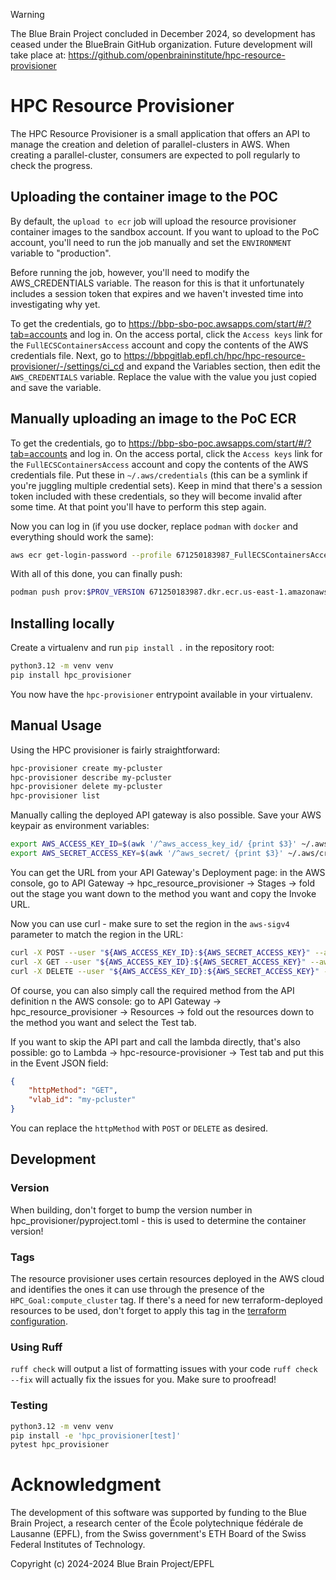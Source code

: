 > [!WARNING]
> The Blue Brain Project concluded in December 2024, so development has ceased under the BlueBrain GitHub organization.
> Future development will take place at: https://github.com/openbraininstitute/hpc-resource-provisioner

# HPC Resource Provisioner

The HPC Resource Provisioner is a small application that offers an API to manage the creation and deletion of parallel-clusters in AWS. When creating a parallel-cluster, consumers are expected to poll regularly to check the progress.

## Uploading the container image to the POC

By default, the `upload to ecr` job will upload the resource provisioner container images to the sandbox account. If you want to upload to the PoC account, you'll need to run the job manually and set the `ENVIRONMENT` variable to "production".

Before running the job, however, you'll need to modify the AWS_CREDENTIALS variable. The reason for this is that it unfortunately includes a session token that expires and we haven't invested time into investigating why yet.

To get the credentials, go to https://bbp-sbo-poc.awsapps.com/start/#/?tab=accounts and log in. On the access portal, click the `Access keys` link for the `FullECSContainersAccess` account and copy the contents of the AWS credentials file.
Next, go to https://bbpgitlab.epfl.ch/hpc/hpc-resource-provisioner/-/settings/ci_cd and expand the Variables section, then edit the `AWS_CREDENTIALS` variable. Replace the value with the value you just copied and save the variable.

## Manually uploading an image to the PoC ECR

To get the credentials, go to https://bbp-sbo-poc.awsapps.com/start/#/?tab=accounts and log in. On the access portal, click the `Access keys` link for the `FullECSContainersAccess` account and copy the contents of the AWS credentials file. Put these in `~/.aws/credentials` (this can be a symlink if you're juggling multiple credential sets).
Keep in mind that there's a session token included with these credentials, so they will become invalid after some time. At that point you'll have to perform this step again.

Now you can log in (if you use docker, replace `podman` with `docker` and everything should work the same):

```bash
aws ecr get-login-password --profile 671250183987_FullECSContainersAccess --region us-east-1 | podman login --username AWS --password-stdin 671250183987.dkr.ecr.us-east-1.amazonaws.com
```

With all of this done, you can finally push:

```bash
podman push prov:$PROV_VERSION 671250183987.dkr.ecr.us-east-1.amazonaws.com/hpc-resource-provisioner:latest
```

## Installing locally

Create a virtualenv and run `pip install .` in the repository root:

```bash
python3.12 -m venv venv
pip install hpc_provisioner
```

You now have the `hpc-provisioner` entrypoint available in your virtualenv.


## Manual Usage

Using the HPC provisioner is fairly straightforward:

```bash
hpc-provisioner create my-pcluster
hpc-provisioner describe my-pcluster
hpc-provisioner delete my-pcluster
hpc-provisioner list
```

Manually calling the deployed API gateway is also possible. Save your AWS keypair as environment variables:

```bash
export AWS_ACCESS_KEY_ID=$(awk '/^aws_access_key_id/ {print $3}' ~/.aws/credentials)
export AWS_SECRET_ACCESS_KEY=$(awk '/^aws_secret/ {print $3}' ~/.aws/credentials)
```

You can get the URL from your API Gateway's Deployment page: in the AWS console, go to API Gateway -> hpc_resource_provisioner -> Stages -> fold out the stage you want down to the method you want and copy the Invoke URL.

Now you can use curl - make sure to set the region in the `aws-sigv4` parameter to match the region in the URL:

```bash
curl -X POST --user "${AWS_ACCESS_KEY_ID}:${AWS_SECRET_ACCESS_KEY}" --aws-sigv4 "aws:amz:us-east-1:execute-api" https://l1k1iw8me4.execute-api.us-east-1.amazonaws.com/production/hpc-provisioner/pcluster\?vlab_id\=my-pcluster
curl -X GET --user "${AWS_ACCESS_KEY_ID}:${AWS_SECRET_ACCESS_KEY}" --aws-sigv4 "aws:amz:us-east-1:execute-api" https://l1k1iw8me4.execute-api.us-east-1.amazonaws.com/production/hpc-provisioner/pcluster\?vlab_id\=my-pcluster
curl -X DELETE --user "${AWS_ACCESS_KEY_ID}:${AWS_SECRET_ACCESS_KEY}" --aws-sigv4 "aws:amz:us-east-1:execute-api" https://l1k1iw8me4.execute-api.us-east-1.amazonaws.com/production/hpc-provisioner/pcluster\?vlab_id\=my-pcluster
```

Of course, you can also simply call the required method from the API definition n the AWS console: go to API Gateway -> hpc_resource_provisioner -> Resources -> fold out the resources down to the method you want and select the Test tab.

If you want to skip the API part and call the lambda directly, that's also possible: go to Lambda -> hpc-resource-provisioner -> Test tab and put this in the Event JSON field:

```json
{
    "httpMethod": "GET",
    "vlab_id": "my-pcluster"
}
```

You can replace the `httpMethod` with `POST` or `DELETE` as desired.

## Development

### Version

When building, don't forget to bump the version number in hpc_provisioner/pyproject.toml - this is used to determine the container version!

### Tags

The resource provisioner uses certain resources deployed in the AWS cloud and identifies the ones it can use through the presence of the `HPC_Goal:compute_cluster` tag. If there's a need for new terraform-deployed resources to be used, don't forget to apply this tag in the [terraform configuration](https://bbpgitlab.epfl.ch/hpc/hpc-resource-provisioner/).

### Using Ruff

`ruff check` will output a list of formatting issues with your code
`ruff check --fix` will actually fix the issues for you. Make sure to proofread!

### Testing

```bash
python3.12 -m venv venv
pip install -e 'hpc_provisioner[test]'
pytest hpc_provisioner
```
# Acknowledgment

The development of this software was supported by funding to the Blue Brain Project,
a research center of the École polytechnique fédérale de Lausanne (EPFL),
from the Swiss government's ETH Board of the Swiss Federal Institutes of Technology.

Copyright (c) 2024-2024 Blue Brain Project/EPFL

